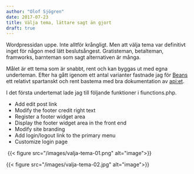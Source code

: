 ```yaml
---
author: "Olof Sjögren"
date: 2017-07-23
title: Välja tema, lättare sagt än gjort
draft: true
---
```


Wordpressidan uppe. Inte alltför krångligt. Men att välja tema var definitivt inget för någon med lätt beslutsångest. Gratisteman, betalteman, framworks, barnteman som sagt alternativen är många.

Målet är ett tema som är snabbt, rent och kan byggas ut med egna underteman. Efter ha gått igenom ett antal varianter fastnade jag för [Beans](http://www.getbeans.io) ett relativt spartanskt och rent bastema med bra dokumentation av [api:et](https://www.getbeans.io/documentation).

I det första undertemat lade jag till följande funktioner i fiunctions.php.

- Add edit post link
- Modify the footer credit right text
- Register a footer widget area
- Display the footer widget area in the front end
- Modify site branding
- Add login/logout link to the primary menu
- Customize login page

&nbsp;{{< figure src="/images/valja-tema-01.png" alt="image">}}&nbsp;

{{< figure src="/images/valja-tema-02.jpg" alt="image">}}
